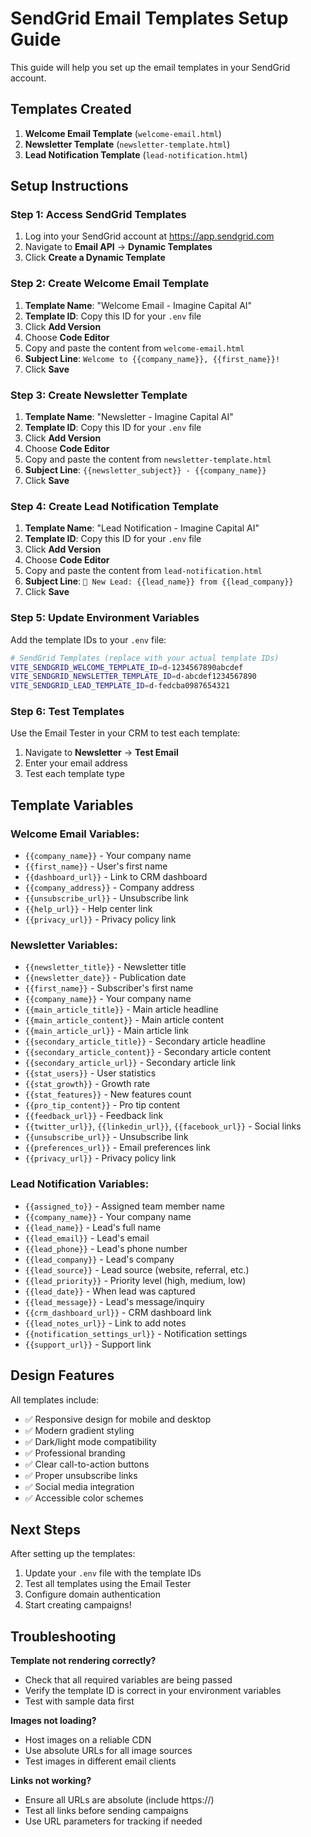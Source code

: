 # SendGrid Email Templates Setup Guide

This guide will help you set up the email templates in your SendGrid account.

## Templates Created

1. **Welcome Email Template** (`welcome-email.html`)
2. **Newsletter Template** (`newsletter-template.html`) 
3. **Lead Notification Template** (`lead-notification.html`)

## Setup Instructions

### Step 1: Access SendGrid Templates

1. Log into your SendGrid account at https://app.sendgrid.com
2. Navigate to **Email API** → **Dynamic Templates**
3. Click **Create a Dynamic Template**

### Step 2: Create Welcome Email Template

1. **Template Name**: "Welcome Email - Imagine Capital AI"
2. **Template ID**: Copy this ID for your `.env` file
3. Click **Add Version**
4. Choose **Code Editor**
5. Copy and paste the content from `welcome-email.html`
6. **Subject Line**: `Welcome to {{company_name}}, {{first_name}}!`
7. Click **Save**

### Step 3: Create Newsletter Template

1. **Template Name**: "Newsletter - Imagine Capital AI"
2. **Template ID**: Copy this ID for your `.env` file
3. Click **Add Version**
4. Choose **Code Editor**
5. Copy and paste the content from `newsletter-template.html`
6. **Subject Line**: `{{newsletter_subject}} - {{company_name}}`
7. Click **Save**

### Step 4: Create Lead Notification Template

1. **Template Name**: "Lead Notification - Imagine Capital AI"
2. **Template ID**: Copy this ID for your `.env` file
3. Click **Add Version**
4. Choose **Code Editor**
5. Copy and paste the content from `lead-notification.html`
6. **Subject Line**: `🎯 New Lead: {{lead_name}} from {{lead_company}}`
7. Click **Save**

### Step 5: Update Environment Variables

Add the template IDs to your `.env` file:

```bash
# SendGrid Templates (replace with your actual template IDs)
VITE_SENDGRID_WELCOME_TEMPLATE_ID=d-1234567890abcdef
VITE_SENDGRID_NEWSLETTER_TEMPLATE_ID=d-abcdef1234567890
VITE_SENDGRID_LEAD_TEMPLATE_ID=d-fedcba0987654321
```

### Step 6: Test Templates

Use the Email Tester in your CRM to test each template:

1. Navigate to **Newsletter** → **Test Email**
2. Enter your email address
3. Test each template type

## Template Variables

### Welcome Email Variables:
- `{{company_name}}` - Your company name
- `{{first_name}}` - User's first name
- `{{dashboard_url}}` - Link to CRM dashboard
- `{{company_address}}` - Company address
- `{{unsubscribe_url}}` - Unsubscribe link
- `{{help_url}}` - Help center link
- `{{privacy_url}}` - Privacy policy link

### Newsletter Variables:
- `{{newsletter_title}}` - Newsletter title
- `{{newsletter_date}}` - Publication date
- `{{first_name}}` - Subscriber's first name
- `{{company_name}}` - Your company name
- `{{main_article_title}}` - Main article headline
- `{{main_article_content}}` - Main article content
- `{{main_article_url}}` - Main article link
- `{{secondary_article_title}}` - Secondary article headline
- `{{secondary_article_content}}` - Secondary article content
- `{{secondary_article_url}}` - Secondary article link
- `{{stat_users}}` - User statistics
- `{{stat_growth}}` - Growth rate
- `{{stat_features}}` - New features count
- `{{pro_tip_content}}` - Pro tip content
- `{{feedback_url}}` - Feedback link
- `{{twitter_url}}`, `{{linkedin_url}}`, `{{facebook_url}}` - Social links
- `{{unsubscribe_url}}` - Unsubscribe link
- `{{preferences_url}}` - Email preferences link
- `{{privacy_url}}` - Privacy policy link

### Lead Notification Variables:
- `{{assigned_to}}` - Assigned team member name
- `{{company_name}}` - Your company name
- `{{lead_name}}` - Lead's full name
- `{{lead_email}}` - Lead's email
- `{{lead_phone}}` - Lead's phone number
- `{{lead_company}}` - Lead's company
- `{{lead_source}}` - Lead source (website, referral, etc.)
- `{{lead_priority}}` - Priority level (high, medium, low)
- `{{lead_date}}` - When lead was captured
- `{{lead_message}}` - Lead's message/inquiry
- `{{crm_dashboard_url}}` - CRM dashboard link
- `{{lead_notes_url}}` - Link to add notes
- `{{notification_settings_url}}` - Notification settings
- `{{support_url}}` - Support link

## Design Features

All templates include:
- ✅ Responsive design for mobile and desktop
- ✅ Modern gradient styling
- ✅ Dark/light mode compatibility
- ✅ Professional branding
- ✅ Clear call-to-action buttons
- ✅ Proper unsubscribe links
- ✅ Social media integration
- ✅ Accessible color schemes

## Next Steps

After setting up the templates:

1. Update your `.env` file with the template IDs
2. Test all templates using the Email Tester
3. Configure domain authentication
4. Start creating campaigns!

## Troubleshooting

**Template not rendering correctly?**
- Check that all required variables are being passed
- Verify the template ID is correct in your environment variables
- Test with sample data first

**Images not loading?**
- Host images on a reliable CDN
- Use absolute URLs for all image sources
- Test images in different email clients

**Links not working?**
- Ensure all URLs are absolute (include https://)
- Test all links before sending campaigns
- Use URL parameters for tracking if needed
